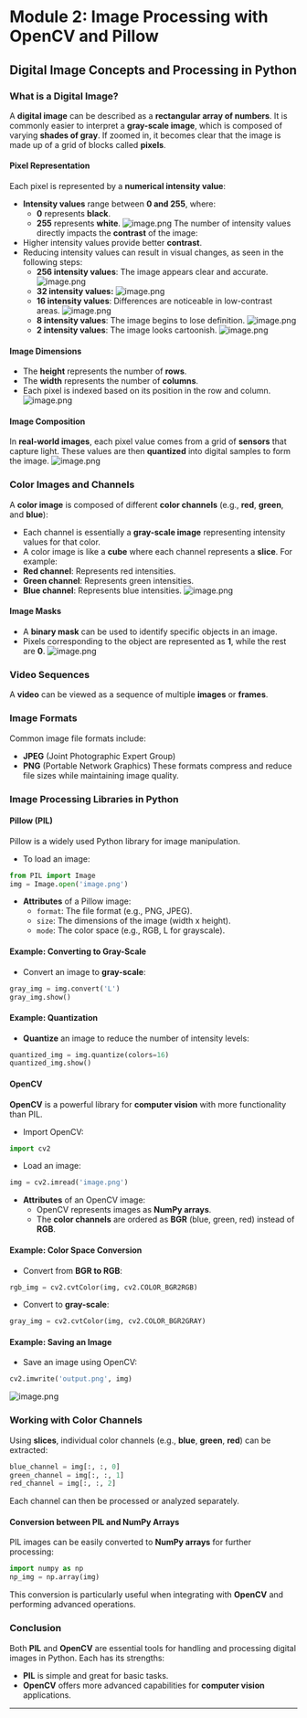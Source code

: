 

# Module 2: Image Processing with OpenCV and Pillow
## Digital Image Concepts and Processing in Python
### What is a Digital Image?
A **digital image** can be described as a **rectangular array of numbers**. It is commonly easier to interpret a **gray-scale image**, which is composed of varying **shades of gray**. If zoomed in, it becomes clear that the image is made up of a grid of blocks called **pixels**.
#### Pixel Representation
Each pixel is represented by a **numerical intensity value**:
- **Intensity values** range between **0 and 255**, where:
	- **0** represents **black**.
	- **255** represents **white**.
![image.png](https://prod-files-secure.s3.us-west-2.amazonaws.com/03e82b26-cccb-4906-bb56-adabcbdc0655/fa1bb4aa-313a-44c2-a7b3-7fa4a8432b08/image.png?X-Amz-Algorithm=AWS4-HMAC-SHA256&X-Amz-Content-Sha256=UNSIGNED-PAYLOAD&X-Amz-Credential=ASIAZI2LB466UI4TDWOX%2F20250205%2Fus-west-2%2Fs3%2Faws4_request&X-Amz-Date=20250205T151558Z&X-Amz-Expires=3600&X-Amz-Security-Token=IQoJb3JpZ2luX2VjEC4aCXVzLXdlc3QtMiJGMEQCIEZ2OQbsfQkwkxHKGS22iPnAYXxCRRUGpChpnVQHebQgAiA%2BrHKk9P0GnMjHMhpntOVnaP54C25HQ5nFYrziJLsw9Cr%2FAwhHEAAaDDYzNzQyMzE4MzgwNSIMWRCRyRaIijK6f69BKtwDgQvVWwSf%2BKoRNriO8780ZJDL5NOLxAd8GphLcF%2B3Tv%2F%2FQWG7L0DjA%2BL9Kem%2F6qAu6kb4ZgopZPpO2VFBlBISFUAHTr5jumQ1k5dJSWcI%2BrRZAJBdAJUF0Lb0vGvbUaLDuKwu4FbqW7I8XNPfVbBc6Kfl7TEm5RH0GRYJa%2Bc0z93G24C5A0MoMoAHWD1CsExTZL5fbwAPS5tWp0fkHBbQyZosHiF3%2FE8O8Ab13FUn8Rp6zxUPf%2BXiBr1G2WL3ueyhkZh%2FqMwH9QkrTn655Qbwl3nvR2NTS5ZopMwrsUv7%2FwMWu9hVjOG8ZLRxamhZLPwfh8g%2B9a40bNbFGG45rEcfcnHy3Wf1sO6Fgq0lJLFG0gNTDIWNswZLAOckXNykZGlK%2BMLdpu%2FHDhVARSU8OxApbVme%2BQMqRadIhZb4UbIn8JZpaHYHmjRvaQteG%2BPhr6gUtyYmG%2FM8Kc5GXFkcZAeXG0iFgGULSP4KgI5NX2%2BOFAZ%2BWlA%2BWpnvFOelb8%2BRQk9t0b7qBpZT%2F0KU7tdcKXMU4vX0Bknr9PvY%2BbhYuL9wnUQ6fOVpS768xqiyzMXYkHGpnXJT57BsVPPQLl34qES9m%2FkwQkn6jMn7%2Ba1%2FOevq95jwohI%2FKrwkBw0sCHUwkuSNvQY6pgHY1zpsd8qez8s41ramFkcK3SbRGdmczybS0Yhw54ys4rdFDCgk1zL60riVvfs3ivr%2BAZ3RqESJxO7T%2FrWU4HypmqzXz%2B7r5cHzW3b%2BcQN%2FfxqcOxpAAcn%2B27u5lpCWtnvs5sByad0OzWET3s7pxYWFfYlUadJrhq6EP5K1wjU%2BMMKYMZnr6F7y1J9er%2BYLA2adPY1vQ5E21cr8olxjJx%2BLCXa1xFeZ&X-Amz-Signature=14bfcb72031ec1fd0e53e9754e217be03698c521e0297a2f632fbd40c1d17fc5&X-Amz-SignedHeaders=host&x-id=GetObject)
The number of intensity values directly impacts the **contrast** of the image:
- Higher intensity values provide better **contrast**.
- Reducing intensity values can result in visual changes, as seen in the following steps:
	- **256 intensity values**: The image appears clear and accurate.
![image.png](https://prod-files-secure.s3.us-west-2.amazonaws.com/03e82b26-cccb-4906-bb56-adabcbdc0655/0de7dfb4-99dc-4b87-8932-5165b3c3b775/image.png?X-Amz-Algorithm=AWS4-HMAC-SHA256&X-Amz-Content-Sha256=UNSIGNED-PAYLOAD&X-Amz-Credential=ASIAZI2LB46654HLWEKP%2F20250205%2Fus-west-2%2Fs3%2Faws4_request&X-Amz-Date=20250205T151559Z&X-Amz-Expires=3600&X-Amz-Security-Token=IQoJb3JpZ2luX2VjEC8aCXVzLXdlc3QtMiJIMEYCIQDJcUiOJwjFwMjOzmpZeKb1E0jgJG6TAFSI0SV2VAn0WQIhANMyrvTjE1twyl4xizmnFBdcNdRdLvFKeBWTbjmrqUhMKv8DCEgQABoMNjM3NDIzMTgzODA1IgxsB9PjFolZYlBOTsYq3ANjmzP%2B%2Fxjn%2BnqwBIoWcvz4w82nZnEe4GGYv0v3Ft5XPobCjTAVVex7L4Objwl2I6h%2B8DhDgYzvVa3tW4ZkG7EdSJyV3uxIICA7J2HX1uWuYd8ecYrykcAP50C8FbCkHieizW9NETwCB6OQ5y%2BMkms74E2%2Baa4Ph3dJTeYbtftYzNnsqLIfswSi0ZyxpD5SFXDDLOhXXPcVaL0bEwNEM814oXjUCbRBxEfr9PwoucG2VPuEBLcdiY9vyaEKjLoHi6q%2BkoaO%2FFsvvbqxmo33uGG9xSUZO2fhIFA2clENBfI3Id66gSe6oDLBNX%2FbVP7uFHdPNFY2%2BqnRjkAbRg4TyyOwVwZNJyGrDek%2Bm6WeA8usMBSTiGS0IplgW1KSzIxSlFQITAUk4Sj4s5iOhOJkHVePmMDJKtk8ha2zJydM5vBmec49Zax%2BtpIqLuC9SF1COLXCqOsmZuGnvlxt%2BzCLkgUqUkcxsmGHFFYXFzsiMyXWKI4XGlMehyjchkSyDYfvy3HLUwVwtBj8hP8ZaNq0%2BRzaTVWN1kqkrwRhDiTU%2Bd92YkjpyJSjulk%2FErqxGYEIseItCGEpd7qySM9wDSGrjPP5Vfq3Rqz%2FHGcLAnd3TJ3TnZ9QpxykjHxXco7pyjC3gI69BjqkAZsIJrYx%2BZTWA400dNXFJMlMzIAXodyfpVw2Z4UHQ8r5euBp9v8xzo%2FNQYYVPmVV%2F89u8aA8RN7g1WXWRYbEUE0xhNe6w5kwOzSwt%2BIjb2ZVTepr3SS1HoQQOO65Q0%2FL3LxqkWJfdifG10mIxfmSmGdB%2BRzuPkYofcUdwT9NSj7bTIpnaTlGvAnJpbkE4iBo7nvifC6PkxVMolYny%2BgZwUWsFjBj&X-Amz-Signature=df9457120210b1abe960452f508e5de81f2f726e5ce767e674c933c3047ece9a&X-Amz-SignedHeaders=host&x-id=GetObject)
	- **32 intensity values:**
![image.png](https://prod-files-secure.s3.us-west-2.amazonaws.com/03e82b26-cccb-4906-bb56-adabcbdc0655/7eb81f08-b190-4c5a-ba2b-2a498a15b2c4/image.png?X-Amz-Algorithm=AWS4-HMAC-SHA256&X-Amz-Content-Sha256=UNSIGNED-PAYLOAD&X-Amz-Credential=ASIAZI2LB46654HLWEKP%2F20250205%2Fus-west-2%2Fs3%2Faws4_request&X-Amz-Date=20250205T151559Z&X-Amz-Expires=3600&X-Amz-Security-Token=IQoJb3JpZ2luX2VjEC8aCXVzLXdlc3QtMiJIMEYCIQDJcUiOJwjFwMjOzmpZeKb1E0jgJG6TAFSI0SV2VAn0WQIhANMyrvTjE1twyl4xizmnFBdcNdRdLvFKeBWTbjmrqUhMKv8DCEgQABoMNjM3NDIzMTgzODA1IgxsB9PjFolZYlBOTsYq3ANjmzP%2B%2Fxjn%2BnqwBIoWcvz4w82nZnEe4GGYv0v3Ft5XPobCjTAVVex7L4Objwl2I6h%2B8DhDgYzvVa3tW4ZkG7EdSJyV3uxIICA7J2HX1uWuYd8ecYrykcAP50C8FbCkHieizW9NETwCB6OQ5y%2BMkms74E2%2Baa4Ph3dJTeYbtftYzNnsqLIfswSi0ZyxpD5SFXDDLOhXXPcVaL0bEwNEM814oXjUCbRBxEfr9PwoucG2VPuEBLcdiY9vyaEKjLoHi6q%2BkoaO%2FFsvvbqxmo33uGG9xSUZO2fhIFA2clENBfI3Id66gSe6oDLBNX%2FbVP7uFHdPNFY2%2BqnRjkAbRg4TyyOwVwZNJyGrDek%2Bm6WeA8usMBSTiGS0IplgW1KSzIxSlFQITAUk4Sj4s5iOhOJkHVePmMDJKtk8ha2zJydM5vBmec49Zax%2BtpIqLuC9SF1COLXCqOsmZuGnvlxt%2BzCLkgUqUkcxsmGHFFYXFzsiMyXWKI4XGlMehyjchkSyDYfvy3HLUwVwtBj8hP8ZaNq0%2BRzaTVWN1kqkrwRhDiTU%2Bd92YkjpyJSjulk%2FErqxGYEIseItCGEpd7qySM9wDSGrjPP5Vfq3Rqz%2FHGcLAnd3TJ3TnZ9QpxykjHxXco7pyjC3gI69BjqkAZsIJrYx%2BZTWA400dNXFJMlMzIAXodyfpVw2Z4UHQ8r5euBp9v8xzo%2FNQYYVPmVV%2F89u8aA8RN7g1WXWRYbEUE0xhNe6w5kwOzSwt%2BIjb2ZVTepr3SS1HoQQOO65Q0%2FL3LxqkWJfdifG10mIxfmSmGdB%2BRzuPkYofcUdwT9NSj7bTIpnaTlGvAnJpbkE4iBo7nvifC6PkxVMolYny%2BgZwUWsFjBj&X-Amz-Signature=41f9e6e79c083f292d7065221f15d8aeddd30825ac93cbadd228bc02c39645d3&X-Amz-SignedHeaders=host&x-id=GetObject)
	- **16 intensity values**: Differences are noticeable in low-contrast areas.
![image.png](https://prod-files-secure.s3.us-west-2.amazonaws.com/03e82b26-cccb-4906-bb56-adabcbdc0655/6bf56d44-9a14-4b7b-98c2-1f00b8630f0c/image.png?X-Amz-Algorithm=AWS4-HMAC-SHA256&X-Amz-Content-Sha256=UNSIGNED-PAYLOAD&X-Amz-Credential=ASIAZI2LB46654HLWEKP%2F20250205%2Fus-west-2%2Fs3%2Faws4_request&X-Amz-Date=20250205T151559Z&X-Amz-Expires=3600&X-Amz-Security-Token=IQoJb3JpZ2luX2VjEC8aCXVzLXdlc3QtMiJIMEYCIQDJcUiOJwjFwMjOzmpZeKb1E0jgJG6TAFSI0SV2VAn0WQIhANMyrvTjE1twyl4xizmnFBdcNdRdLvFKeBWTbjmrqUhMKv8DCEgQABoMNjM3NDIzMTgzODA1IgxsB9PjFolZYlBOTsYq3ANjmzP%2B%2Fxjn%2BnqwBIoWcvz4w82nZnEe4GGYv0v3Ft5XPobCjTAVVex7L4Objwl2I6h%2B8DhDgYzvVa3tW4ZkG7EdSJyV3uxIICA7J2HX1uWuYd8ecYrykcAP50C8FbCkHieizW9NETwCB6OQ5y%2BMkms74E2%2Baa4Ph3dJTeYbtftYzNnsqLIfswSi0ZyxpD5SFXDDLOhXXPcVaL0bEwNEM814oXjUCbRBxEfr9PwoucG2VPuEBLcdiY9vyaEKjLoHi6q%2BkoaO%2FFsvvbqxmo33uGG9xSUZO2fhIFA2clENBfI3Id66gSe6oDLBNX%2FbVP7uFHdPNFY2%2BqnRjkAbRg4TyyOwVwZNJyGrDek%2Bm6WeA8usMBSTiGS0IplgW1KSzIxSlFQITAUk4Sj4s5iOhOJkHVePmMDJKtk8ha2zJydM5vBmec49Zax%2BtpIqLuC9SF1COLXCqOsmZuGnvlxt%2BzCLkgUqUkcxsmGHFFYXFzsiMyXWKI4XGlMehyjchkSyDYfvy3HLUwVwtBj8hP8ZaNq0%2BRzaTVWN1kqkrwRhDiTU%2Bd92YkjpyJSjulk%2FErqxGYEIseItCGEpd7qySM9wDSGrjPP5Vfq3Rqz%2FHGcLAnd3TJ3TnZ9QpxykjHxXco7pyjC3gI69BjqkAZsIJrYx%2BZTWA400dNXFJMlMzIAXodyfpVw2Z4UHQ8r5euBp9v8xzo%2FNQYYVPmVV%2F89u8aA8RN7g1WXWRYbEUE0xhNe6w5kwOzSwt%2BIjb2ZVTepr3SS1HoQQOO65Q0%2FL3LxqkWJfdifG10mIxfmSmGdB%2BRzuPkYofcUdwT9NSj7bTIpnaTlGvAnJpbkE4iBo7nvifC6PkxVMolYny%2BgZwUWsFjBj&X-Amz-Signature=d4da7a7e3dd795063beb184b367253309c8d42320b8347f9bb187e6ea39ee4ed&X-Amz-SignedHeaders=host&x-id=GetObject)
	- **8 intensity values**: The image begins to lose definition.
![image.png](https://prod-files-secure.s3.us-west-2.amazonaws.com/03e82b26-cccb-4906-bb56-adabcbdc0655/cca05878-ca1a-43e0-8bec-1d146756f9ae/image.png?X-Amz-Algorithm=AWS4-HMAC-SHA256&X-Amz-Content-Sha256=UNSIGNED-PAYLOAD&X-Amz-Credential=ASIAZI2LB46654HLWEKP%2F20250205%2Fus-west-2%2Fs3%2Faws4_request&X-Amz-Date=20250205T151559Z&X-Amz-Expires=3600&X-Amz-Security-Token=IQoJb3JpZ2luX2VjEC8aCXVzLXdlc3QtMiJIMEYCIQDJcUiOJwjFwMjOzmpZeKb1E0jgJG6TAFSI0SV2VAn0WQIhANMyrvTjE1twyl4xizmnFBdcNdRdLvFKeBWTbjmrqUhMKv8DCEgQABoMNjM3NDIzMTgzODA1IgxsB9PjFolZYlBOTsYq3ANjmzP%2B%2Fxjn%2BnqwBIoWcvz4w82nZnEe4GGYv0v3Ft5XPobCjTAVVex7L4Objwl2I6h%2B8DhDgYzvVa3tW4ZkG7EdSJyV3uxIICA7J2HX1uWuYd8ecYrykcAP50C8FbCkHieizW9NETwCB6OQ5y%2BMkms74E2%2Baa4Ph3dJTeYbtftYzNnsqLIfswSi0ZyxpD5SFXDDLOhXXPcVaL0bEwNEM814oXjUCbRBxEfr9PwoucG2VPuEBLcdiY9vyaEKjLoHi6q%2BkoaO%2FFsvvbqxmo33uGG9xSUZO2fhIFA2clENBfI3Id66gSe6oDLBNX%2FbVP7uFHdPNFY2%2BqnRjkAbRg4TyyOwVwZNJyGrDek%2Bm6WeA8usMBSTiGS0IplgW1KSzIxSlFQITAUk4Sj4s5iOhOJkHVePmMDJKtk8ha2zJydM5vBmec49Zax%2BtpIqLuC9SF1COLXCqOsmZuGnvlxt%2BzCLkgUqUkcxsmGHFFYXFzsiMyXWKI4XGlMehyjchkSyDYfvy3HLUwVwtBj8hP8ZaNq0%2BRzaTVWN1kqkrwRhDiTU%2Bd92YkjpyJSjulk%2FErqxGYEIseItCGEpd7qySM9wDSGrjPP5Vfq3Rqz%2FHGcLAnd3TJ3TnZ9QpxykjHxXco7pyjC3gI69BjqkAZsIJrYx%2BZTWA400dNXFJMlMzIAXodyfpVw2Z4UHQ8r5euBp9v8xzo%2FNQYYVPmVV%2F89u8aA8RN7g1WXWRYbEUE0xhNe6w5kwOzSwt%2BIjb2ZVTepr3SS1HoQQOO65Q0%2FL3LxqkWJfdifG10mIxfmSmGdB%2BRzuPkYofcUdwT9NSj7bTIpnaTlGvAnJpbkE4iBo7nvifC6PkxVMolYny%2BgZwUWsFjBj&X-Amz-Signature=f86c878217cc0359b25cb32617ab3f851d6e201463408f7f48dedc9b398c1e04&X-Amz-SignedHeaders=host&x-id=GetObject)
	- **2 intensity values**: The image looks cartoonish.
![image.png](https://prod-files-secure.s3.us-west-2.amazonaws.com/03e82b26-cccb-4906-bb56-adabcbdc0655/12da64d7-6b97-44e0-bc2c-52b9c47ce212/image.png?X-Amz-Algorithm=AWS4-HMAC-SHA256&X-Amz-Content-Sha256=UNSIGNED-PAYLOAD&X-Amz-Credential=ASIAZI2LB46654HLWEKP%2F20250205%2Fus-west-2%2Fs3%2Faws4_request&X-Amz-Date=20250205T151559Z&X-Amz-Expires=3600&X-Amz-Security-Token=IQoJb3JpZ2luX2VjEC8aCXVzLXdlc3QtMiJIMEYCIQDJcUiOJwjFwMjOzmpZeKb1E0jgJG6TAFSI0SV2VAn0WQIhANMyrvTjE1twyl4xizmnFBdcNdRdLvFKeBWTbjmrqUhMKv8DCEgQABoMNjM3NDIzMTgzODA1IgxsB9PjFolZYlBOTsYq3ANjmzP%2B%2Fxjn%2BnqwBIoWcvz4w82nZnEe4GGYv0v3Ft5XPobCjTAVVex7L4Objwl2I6h%2B8DhDgYzvVa3tW4ZkG7EdSJyV3uxIICA7J2HX1uWuYd8ecYrykcAP50C8FbCkHieizW9NETwCB6OQ5y%2BMkms74E2%2Baa4Ph3dJTeYbtftYzNnsqLIfswSi0ZyxpD5SFXDDLOhXXPcVaL0bEwNEM814oXjUCbRBxEfr9PwoucG2VPuEBLcdiY9vyaEKjLoHi6q%2BkoaO%2FFsvvbqxmo33uGG9xSUZO2fhIFA2clENBfI3Id66gSe6oDLBNX%2FbVP7uFHdPNFY2%2BqnRjkAbRg4TyyOwVwZNJyGrDek%2Bm6WeA8usMBSTiGS0IplgW1KSzIxSlFQITAUk4Sj4s5iOhOJkHVePmMDJKtk8ha2zJydM5vBmec49Zax%2BtpIqLuC9SF1COLXCqOsmZuGnvlxt%2BzCLkgUqUkcxsmGHFFYXFzsiMyXWKI4XGlMehyjchkSyDYfvy3HLUwVwtBj8hP8ZaNq0%2BRzaTVWN1kqkrwRhDiTU%2Bd92YkjpyJSjulk%2FErqxGYEIseItCGEpd7qySM9wDSGrjPP5Vfq3Rqz%2FHGcLAnd3TJ3TnZ9QpxykjHxXco7pyjC3gI69BjqkAZsIJrYx%2BZTWA400dNXFJMlMzIAXodyfpVw2Z4UHQ8r5euBp9v8xzo%2FNQYYVPmVV%2F89u8aA8RN7g1WXWRYbEUE0xhNe6w5kwOzSwt%2BIjb2ZVTepr3SS1HoQQOO65Q0%2FL3LxqkWJfdifG10mIxfmSmGdB%2BRzuPkYofcUdwT9NSj7bTIpnaTlGvAnJpbkE4iBo7nvifC6PkxVMolYny%2BgZwUWsFjBj&X-Amz-Signature=1ea171ea4c76271cdbb74d8db9c8d56ba13f0fb759627f54755e20bd59e05c2c&X-Amz-SignedHeaders=host&x-id=GetObject)
#### Image Dimensions
- The **height** represents the number of **rows**.
- The **width** represents the number of **columns**.
- Each pixel is indexed based on its position in the row and column.
![image.png](https://prod-files-secure.s3.us-west-2.amazonaws.com/03e82b26-cccb-4906-bb56-adabcbdc0655/ff056335-e79e-4491-b508-30cd45b6c194/image.png?X-Amz-Algorithm=AWS4-HMAC-SHA256&X-Amz-Content-Sha256=UNSIGNED-PAYLOAD&X-Amz-Credential=ASIAZI2LB466UI4TDWOX%2F20250205%2Fus-west-2%2Fs3%2Faws4_request&X-Amz-Date=20250205T151558Z&X-Amz-Expires=3600&X-Amz-Security-Token=IQoJb3JpZ2luX2VjEC4aCXVzLXdlc3QtMiJGMEQCIEZ2OQbsfQkwkxHKGS22iPnAYXxCRRUGpChpnVQHebQgAiA%2BrHKk9P0GnMjHMhpntOVnaP54C25HQ5nFYrziJLsw9Cr%2FAwhHEAAaDDYzNzQyMzE4MzgwNSIMWRCRyRaIijK6f69BKtwDgQvVWwSf%2BKoRNriO8780ZJDL5NOLxAd8GphLcF%2B3Tv%2F%2FQWG7L0DjA%2BL9Kem%2F6qAu6kb4ZgopZPpO2VFBlBISFUAHTr5jumQ1k5dJSWcI%2BrRZAJBdAJUF0Lb0vGvbUaLDuKwu4FbqW7I8XNPfVbBc6Kfl7TEm5RH0GRYJa%2Bc0z93G24C5A0MoMoAHWD1CsExTZL5fbwAPS5tWp0fkHBbQyZosHiF3%2FE8O8Ab13FUn8Rp6zxUPf%2BXiBr1G2WL3ueyhkZh%2FqMwH9QkrTn655Qbwl3nvR2NTS5ZopMwrsUv7%2FwMWu9hVjOG8ZLRxamhZLPwfh8g%2B9a40bNbFGG45rEcfcnHy3Wf1sO6Fgq0lJLFG0gNTDIWNswZLAOckXNykZGlK%2BMLdpu%2FHDhVARSU8OxApbVme%2BQMqRadIhZb4UbIn8JZpaHYHmjRvaQteG%2BPhr6gUtyYmG%2FM8Kc5GXFkcZAeXG0iFgGULSP4KgI5NX2%2BOFAZ%2BWlA%2BWpnvFOelb8%2BRQk9t0b7qBpZT%2F0KU7tdcKXMU4vX0Bknr9PvY%2BbhYuL9wnUQ6fOVpS768xqiyzMXYkHGpnXJT57BsVPPQLl34qES9m%2FkwQkn6jMn7%2Ba1%2FOevq95jwohI%2FKrwkBw0sCHUwkuSNvQY6pgHY1zpsd8qez8s41ramFkcK3SbRGdmczybS0Yhw54ys4rdFDCgk1zL60riVvfs3ivr%2BAZ3RqESJxO7T%2FrWU4HypmqzXz%2B7r5cHzW3b%2BcQN%2FfxqcOxpAAcn%2B27u5lpCWtnvs5sByad0OzWET3s7pxYWFfYlUadJrhq6EP5K1wjU%2BMMKYMZnr6F7y1J9er%2BYLA2adPY1vQ5E21cr8olxjJx%2BLCXa1xFeZ&X-Amz-Signature=d781a36a94e42618a7700427ed6844ae112872c1e1e3aa01bfcd1af2cc249798&X-Amz-SignedHeaders=host&x-id=GetObject)
#### Image Composition
In **real-world images**, each pixel value comes from a grid of **sensors** that capture light. These values are then **quantized** into digital samples to form the image.
![image.png](https://prod-files-secure.s3.us-west-2.amazonaws.com/03e82b26-cccb-4906-bb56-adabcbdc0655/0c721ea0-409b-4d32-b630-a00d6f170d18/image.png?X-Amz-Algorithm=AWS4-HMAC-SHA256&X-Amz-Content-Sha256=UNSIGNED-PAYLOAD&X-Amz-Credential=ASIAZI2LB466UI4TDWOX%2F20250205%2Fus-west-2%2Fs3%2Faws4_request&X-Amz-Date=20250205T151559Z&X-Amz-Expires=3600&X-Amz-Security-Token=IQoJb3JpZ2luX2VjEC4aCXVzLXdlc3QtMiJGMEQCIEZ2OQbsfQkwkxHKGS22iPnAYXxCRRUGpChpnVQHebQgAiA%2BrHKk9P0GnMjHMhpntOVnaP54C25HQ5nFYrziJLsw9Cr%2FAwhHEAAaDDYzNzQyMzE4MzgwNSIMWRCRyRaIijK6f69BKtwDgQvVWwSf%2BKoRNriO8780ZJDL5NOLxAd8GphLcF%2B3Tv%2F%2FQWG7L0DjA%2BL9Kem%2F6qAu6kb4ZgopZPpO2VFBlBISFUAHTr5jumQ1k5dJSWcI%2BrRZAJBdAJUF0Lb0vGvbUaLDuKwu4FbqW7I8XNPfVbBc6Kfl7TEm5RH0GRYJa%2Bc0z93G24C5A0MoMoAHWD1CsExTZL5fbwAPS5tWp0fkHBbQyZosHiF3%2FE8O8Ab13FUn8Rp6zxUPf%2BXiBr1G2WL3ueyhkZh%2FqMwH9QkrTn655Qbwl3nvR2NTS5ZopMwrsUv7%2FwMWu9hVjOG8ZLRxamhZLPwfh8g%2B9a40bNbFGG45rEcfcnHy3Wf1sO6Fgq0lJLFG0gNTDIWNswZLAOckXNykZGlK%2BMLdpu%2FHDhVARSU8OxApbVme%2BQMqRadIhZb4UbIn8JZpaHYHmjRvaQteG%2BPhr6gUtyYmG%2FM8Kc5GXFkcZAeXG0iFgGULSP4KgI5NX2%2BOFAZ%2BWlA%2BWpnvFOelb8%2BRQk9t0b7qBpZT%2F0KU7tdcKXMU4vX0Bknr9PvY%2BbhYuL9wnUQ6fOVpS768xqiyzMXYkHGpnXJT57BsVPPQLl34qES9m%2FkwQkn6jMn7%2Ba1%2FOevq95jwohI%2FKrwkBw0sCHUwkuSNvQY6pgHY1zpsd8qez8s41ramFkcK3SbRGdmczybS0Yhw54ys4rdFDCgk1zL60riVvfs3ivr%2BAZ3RqESJxO7T%2FrWU4HypmqzXz%2B7r5cHzW3b%2BcQN%2FfxqcOxpAAcn%2B27u5lpCWtnvs5sByad0OzWET3s7pxYWFfYlUadJrhq6EP5K1wjU%2BMMKYMZnr6F7y1J9er%2BYLA2adPY1vQ5E21cr8olxjJx%2BLCXa1xFeZ&X-Amz-Signature=4fb2a14c8231464f999719f189531fd5de8839148b88452ea07a0d8d54f9e290&X-Amz-SignedHeaders=host&x-id=GetObject)
### Color Images and Channels
A **color image** is composed of different **color channels** (e.g., **red**, **green**, and **blue**):
- Each channel is essentially a **gray-scale image** representing intensity values for that color.
- A color image is like a **cube** where each channel represents a **slice**.
For example:
- **Red channel**: Represents red intensities.
- **Green channel**: Represents green intensities.
- **Blue channel**: Represents blue intensities.
![image.png](https://prod-files-secure.s3.us-west-2.amazonaws.com/03e82b26-cccb-4906-bb56-adabcbdc0655/c0cc17c9-842f-413f-82e8-f3f44278cf74/image.png?X-Amz-Algorithm=AWS4-HMAC-SHA256&X-Amz-Content-Sha256=UNSIGNED-PAYLOAD&X-Amz-Credential=ASIAZI2LB466UI4TDWOX%2F20250205%2Fus-west-2%2Fs3%2Faws4_request&X-Amz-Date=20250205T151559Z&X-Amz-Expires=3600&X-Amz-Security-Token=IQoJb3JpZ2luX2VjEC4aCXVzLXdlc3QtMiJGMEQCIEZ2OQbsfQkwkxHKGS22iPnAYXxCRRUGpChpnVQHebQgAiA%2BrHKk9P0GnMjHMhpntOVnaP54C25HQ5nFYrziJLsw9Cr%2FAwhHEAAaDDYzNzQyMzE4MzgwNSIMWRCRyRaIijK6f69BKtwDgQvVWwSf%2BKoRNriO8780ZJDL5NOLxAd8GphLcF%2B3Tv%2F%2FQWG7L0DjA%2BL9Kem%2F6qAu6kb4ZgopZPpO2VFBlBISFUAHTr5jumQ1k5dJSWcI%2BrRZAJBdAJUF0Lb0vGvbUaLDuKwu4FbqW7I8XNPfVbBc6Kfl7TEm5RH0GRYJa%2Bc0z93G24C5A0MoMoAHWD1CsExTZL5fbwAPS5tWp0fkHBbQyZosHiF3%2FE8O8Ab13FUn8Rp6zxUPf%2BXiBr1G2WL3ueyhkZh%2FqMwH9QkrTn655Qbwl3nvR2NTS5ZopMwrsUv7%2FwMWu9hVjOG8ZLRxamhZLPwfh8g%2B9a40bNbFGG45rEcfcnHy3Wf1sO6Fgq0lJLFG0gNTDIWNswZLAOckXNykZGlK%2BMLdpu%2FHDhVARSU8OxApbVme%2BQMqRadIhZb4UbIn8JZpaHYHmjRvaQteG%2BPhr6gUtyYmG%2FM8Kc5GXFkcZAeXG0iFgGULSP4KgI5NX2%2BOFAZ%2BWlA%2BWpnvFOelb8%2BRQk9t0b7qBpZT%2F0KU7tdcKXMU4vX0Bknr9PvY%2BbhYuL9wnUQ6fOVpS768xqiyzMXYkHGpnXJT57BsVPPQLl34qES9m%2FkwQkn6jMn7%2Ba1%2FOevq95jwohI%2FKrwkBw0sCHUwkuSNvQY6pgHY1zpsd8qez8s41ramFkcK3SbRGdmczybS0Yhw54ys4rdFDCgk1zL60riVvfs3ivr%2BAZ3RqESJxO7T%2FrWU4HypmqzXz%2B7r5cHzW3b%2BcQN%2FfxqcOxpAAcn%2B27u5lpCWtnvs5sByad0OzWET3s7pxYWFfYlUadJrhq6EP5K1wjU%2BMMKYMZnr6F7y1J9er%2BYLA2adPY1vQ5E21cr8olxjJx%2BLCXa1xFeZ&X-Amz-Signature=b539ff5fcaa145211ed1d1c37f6a69da7d71ee6670922e087afc01dfc50a4166&X-Amz-SignedHeaders=host&x-id=GetObject)
#### Image Masks
- A **binary mask** can be used to identify specific objects in an image.
- Pixels corresponding to the object are represented as **1**, while the rest are **0**.
![image.png](https://prod-files-secure.s3.us-west-2.amazonaws.com/03e82b26-cccb-4906-bb56-adabcbdc0655/667eab4d-d19d-4618-81d0-663b6beb002c/image.png?X-Amz-Algorithm=AWS4-HMAC-SHA256&X-Amz-Content-Sha256=UNSIGNED-PAYLOAD&X-Amz-Credential=ASIAZI2LB466UI4TDWOX%2F20250205%2Fus-west-2%2Fs3%2Faws4_request&X-Amz-Date=20250205T151559Z&X-Amz-Expires=3600&X-Amz-Security-Token=IQoJb3JpZ2luX2VjEC4aCXVzLXdlc3QtMiJGMEQCIEZ2OQbsfQkwkxHKGS22iPnAYXxCRRUGpChpnVQHebQgAiA%2BrHKk9P0GnMjHMhpntOVnaP54C25HQ5nFYrziJLsw9Cr%2FAwhHEAAaDDYzNzQyMzE4MzgwNSIMWRCRyRaIijK6f69BKtwDgQvVWwSf%2BKoRNriO8780ZJDL5NOLxAd8GphLcF%2B3Tv%2F%2FQWG7L0DjA%2BL9Kem%2F6qAu6kb4ZgopZPpO2VFBlBISFUAHTr5jumQ1k5dJSWcI%2BrRZAJBdAJUF0Lb0vGvbUaLDuKwu4FbqW7I8XNPfVbBc6Kfl7TEm5RH0GRYJa%2Bc0z93G24C5A0MoMoAHWD1CsExTZL5fbwAPS5tWp0fkHBbQyZosHiF3%2FE8O8Ab13FUn8Rp6zxUPf%2BXiBr1G2WL3ueyhkZh%2FqMwH9QkrTn655Qbwl3nvR2NTS5ZopMwrsUv7%2FwMWu9hVjOG8ZLRxamhZLPwfh8g%2B9a40bNbFGG45rEcfcnHy3Wf1sO6Fgq0lJLFG0gNTDIWNswZLAOckXNykZGlK%2BMLdpu%2FHDhVARSU8OxApbVme%2BQMqRadIhZb4UbIn8JZpaHYHmjRvaQteG%2BPhr6gUtyYmG%2FM8Kc5GXFkcZAeXG0iFgGULSP4KgI5NX2%2BOFAZ%2BWlA%2BWpnvFOelb8%2BRQk9t0b7qBpZT%2F0KU7tdcKXMU4vX0Bknr9PvY%2BbhYuL9wnUQ6fOVpS768xqiyzMXYkHGpnXJT57BsVPPQLl34qES9m%2FkwQkn6jMn7%2Ba1%2FOevq95jwohI%2FKrwkBw0sCHUwkuSNvQY6pgHY1zpsd8qez8s41ramFkcK3SbRGdmczybS0Yhw54ys4rdFDCgk1zL60riVvfs3ivr%2BAZ3RqESJxO7T%2FrWU4HypmqzXz%2B7r5cHzW3b%2BcQN%2FfxqcOxpAAcn%2B27u5lpCWtnvs5sByad0OzWET3s7pxYWFfYlUadJrhq6EP5K1wjU%2BMMKYMZnr6F7y1J9er%2BYLA2adPY1vQ5E21cr8olxjJx%2BLCXa1xFeZ&X-Amz-Signature=7130046c80250541393e87370fa4811b3c63fcf44358cbda2f6d928dc07d6108&X-Amz-SignedHeaders=host&x-id=GetObject)
### Video Sequences
A **video** can be viewed as a sequence of multiple **images** or **frames**.
### Image Formats
Common image file formats include:
- **JPEG** (Joint Photographic Expert Group)
- **PNG** (Portable Network Graphics)
These formats compress and reduce file sizes while maintaining image quality.
### Image Processing Libraries in Python
#### Pillow (PIL)
Pillow is a widely used Python library for image manipulation.
- To load an image:
```python
from PIL import Image
img = Image.open('image.png')
```
- **Attributes** of a Pillow image:
	- `format`: The file format (e.g., PNG, JPEG).
	- `size`: The dimensions of the image (width x height).
	- `mode`: The color space (e.g., RGB, L for grayscale).
#### Example: Converting to Gray-Scale
- Convert an image to **gray-scale**:
```python
gray_img = img.convert('L')
gray_img.show()
```
#### Example: Quantization
- **Quantize** an image to reduce the number of intensity levels:
```python
quantized_img = img.quantize(colors=16)
quantized_img.show()
```
#### OpenCV
**OpenCV** is a powerful library for **computer vision** with more functionality than PIL.
- Import OpenCV:
```python
import cv2
```
- Load an image:
```python
img = cv2.imread('image.png')
```
- **Attributes** of an OpenCV image:
	- OpenCV represents images as **NumPy arrays**.
	- The **color channels** are ordered as **BGR** (blue, green, red) instead of **RGB**.
#### Example: Color Space Conversion
- Convert from **BGR to RGB**:
```python
rgb_img = cv2.cvtColor(img, cv2.COLOR_BGR2RGB)
```
- Convert to **gray-scale**:
```python
gray_img = cv2.cvtColor(img, cv2.COLOR_BGR2GRAY)
```
#### Example: Saving an Image
- Save an image using OpenCV:
```python
cv2.imwrite('output.png', img)
```
![image.png](https://prod-files-secure.s3.us-west-2.amazonaws.com/03e82b26-cccb-4906-bb56-adabcbdc0655/25fcc977-54ea-484c-997e-9b6bd016f347/image.png?X-Amz-Algorithm=AWS4-HMAC-SHA256&X-Amz-Content-Sha256=UNSIGNED-PAYLOAD&X-Amz-Credential=ASIAZI2LB466UI4TDWOX%2F20250205%2Fus-west-2%2Fs3%2Faws4_request&X-Amz-Date=20250205T151559Z&X-Amz-Expires=3600&X-Amz-Security-Token=IQoJb3JpZ2luX2VjEC4aCXVzLXdlc3QtMiJGMEQCIEZ2OQbsfQkwkxHKGS22iPnAYXxCRRUGpChpnVQHebQgAiA%2BrHKk9P0GnMjHMhpntOVnaP54C25HQ5nFYrziJLsw9Cr%2FAwhHEAAaDDYzNzQyMzE4MzgwNSIMWRCRyRaIijK6f69BKtwDgQvVWwSf%2BKoRNriO8780ZJDL5NOLxAd8GphLcF%2B3Tv%2F%2FQWG7L0DjA%2BL9Kem%2F6qAu6kb4ZgopZPpO2VFBlBISFUAHTr5jumQ1k5dJSWcI%2BrRZAJBdAJUF0Lb0vGvbUaLDuKwu4FbqW7I8XNPfVbBc6Kfl7TEm5RH0GRYJa%2Bc0z93G24C5A0MoMoAHWD1CsExTZL5fbwAPS5tWp0fkHBbQyZosHiF3%2FE8O8Ab13FUn8Rp6zxUPf%2BXiBr1G2WL3ueyhkZh%2FqMwH9QkrTn655Qbwl3nvR2NTS5ZopMwrsUv7%2FwMWu9hVjOG8ZLRxamhZLPwfh8g%2B9a40bNbFGG45rEcfcnHy3Wf1sO6Fgq0lJLFG0gNTDIWNswZLAOckXNykZGlK%2BMLdpu%2FHDhVARSU8OxApbVme%2BQMqRadIhZb4UbIn8JZpaHYHmjRvaQteG%2BPhr6gUtyYmG%2FM8Kc5GXFkcZAeXG0iFgGULSP4KgI5NX2%2BOFAZ%2BWlA%2BWpnvFOelb8%2BRQk9t0b7qBpZT%2F0KU7tdcKXMU4vX0Bknr9PvY%2BbhYuL9wnUQ6fOVpS768xqiyzMXYkHGpnXJT57BsVPPQLl34qES9m%2FkwQkn6jMn7%2Ba1%2FOevq95jwohI%2FKrwkBw0sCHUwkuSNvQY6pgHY1zpsd8qez8s41ramFkcK3SbRGdmczybS0Yhw54ys4rdFDCgk1zL60riVvfs3ivr%2BAZ3RqESJxO7T%2FrWU4HypmqzXz%2B7r5cHzW3b%2BcQN%2FfxqcOxpAAcn%2B27u5lpCWtnvs5sByad0OzWET3s7pxYWFfYlUadJrhq6EP5K1wjU%2BMMKYMZnr6F7y1J9er%2BYLA2adPY1vQ5E21cr8olxjJx%2BLCXa1xFeZ&X-Amz-Signature=e910f5a63081df7b89c507f1dcdc2cd0e277ef7ed3a2a68916861a73be6c84a1&X-Amz-SignedHeaders=host&x-id=GetObject)
### Working with Color Channels
Using **slices**, individual color channels (e.g., **blue**, **green**, **red**) can be extracted:
```python
blue_channel = img[:, :, 0]
green_channel = img[:, :, 1]
red_channel = img[:, :, 2]
```
Each channel can then be processed or analyzed separately.
#### Conversion between PIL and NumPy Arrays
PIL images can be easily converted to **NumPy arrays** for further processing:
```python
import numpy as np
np_img = np.array(img)
```
This conversion is particularly useful when integrating with **OpenCV** and performing advanced operations.
### Conclusion
Both **PIL** and **OpenCV** are essential tools for handling and processing digital images in Python. Each has its strengths:
- **PIL** is simple and great for basic tasks.
- **OpenCV** offers more advanced capabilities for **computer vision** applications.
___


